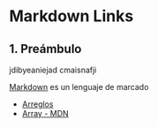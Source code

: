 # Markdown Links

## 1. Preámbulo

jdibyeaniejad cmaisnafji

[Markdown](https://es.wikipedia.org/wiki/Markdown) es un lenguaje de marcado

  * [Arreglos](https://curriculum.laboratoria.la/es/topics/javascript/04-arrays)
  * [Array - MDN](https://developer.mozilla.org/es/docs/Web/JavaScript/Reference/Global_Objects/Array/)

